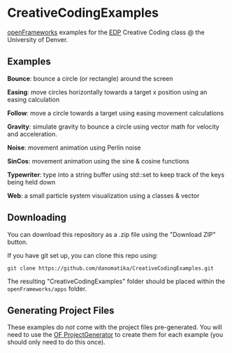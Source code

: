 # CreativeCodingExamples

[openFrameworks](http://openframeworks.cc) examples for the [EDP](http://www.du.edu/ahss/edp/) Creative Coding class @ the University of Denver.

## Examples

**Bounce**: bounce a circle (or rectangle) around the screen

**Easing**: move circles horizontally towards a target x position using an easing calculation

**Follow**: move a circle towards a target using easing movement calculations

**Gravity**: simulate gravity to bounce a circle using vector math for velocity and acceleration.

**Noise**: movement animation using Perlin noise

**SinCos**: movement animation using the sine & cosine functions

**Typewriter**: type into a string buffer using std::set to keep track of the keys being held down

**Web**: a small particle system visualization using a classes & vector

## Downloading

You can download this repository as a .zip file using the "Download ZIP" button.

If you have git set up, you can clone this repo using:

    git clone https://github.com/danomatika/CreativeCodingExamples.git

The resulting "CreativeCodingExamples" folder should be placed within the `openFrameworks/apps` folder.

## Generating Project Files

These examples do *not* come with the project files pre-generated. You will need to use the [OF ProjectGenerator](http://openframeworks.cc/learning/01_basics/create_a_new_project) to create them for each example (you should only need to do this once).
